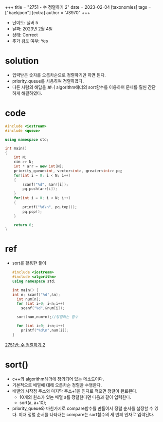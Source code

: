+++
title = "2751 - 수 정렬하기 2"
date = 2023-02-04
[taxonomies]
tags = ["baekjoon"]
[extra]
author = "JS970"
+++

- 난이도: 실버 5
- 날짜: 2023년 2월 4일
- 상태: Correct
- 추가 검토 여부: Yes

# solution

- 입력받은 숫자를 오름차순으로 정렬하기만 하면 된다.
- priority_queue를 사용하여 정렬하였다.
- 다른 사람의 해답을 보니 algorithm헤더의 sort함수를 이용하여 문제를 훨씬 간단하게 해결하였다.

# code

```cpp
#include <iostream>
#include <queue>

using namespace std;

int main()
{
    int N;
    cin >> N;
    int * arr = new int[N];
    priority_queue<int, vector<int>, greater<int>> pq;
    for(int i = 0; i < N; i++)
    {
        scanf("%d", &arr[i]);
        pq.push(arr[i]);
    }
    for(int i = 0; i < N; i++)
    {
        printf("%d\n", pq.top());
        pq.pop();
    }

    return 0;
}
```

# ref

- sort를 활용한 풀이
    
    ```cpp
    #include <iostream>
    #include <algorithm>
    using namespace std; 
    
    int main() {
    int n; scanf("%d",&n);
      int num[n];
      for (int i=0; i<n;i++)
        scanf("%d",&num[i]);
    
      sort(num,num+n);//정렬하는 함수
    
      for (int i=0; i<n;i++)
        printf("%d\n",num[i]);
    }
    ```
    

[2751번: 수 정렬하기 2](https://www.acmicpc.net/problem/2751)

# sort()

- c++의 algorithm헤더에 정의되어 있는 메소드이다.
- 기본적으로 배열에 대해 오름차순 정렬을 수행한다.
- 배열의 시작점 주소와 마지막 주소+1을 인자로 적으면 정렬이 완료된다.
    - 10개의 원소가 있는 배열 a를 정렬한다면 다음과 같이 입력한다.
    - sort(a, a+10);
- priority_queue와 마찬가지로 compare함수를 만들어서 정렬 순서를 설정할 수 있다. 이때 정렬 순서를 나타내는 compare는 sort함수의 세 번쩨 인자로 입력된다.